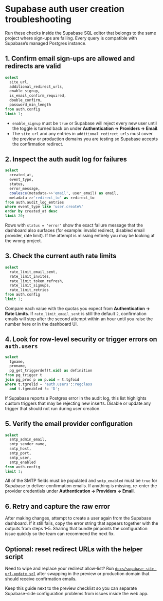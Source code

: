 # Supabase auth user creation troubleshooting

Run these checks inside the Supabase SQL editor that belongs to the same project where sign-ups are failing. Every query is compatible with Supabase’s managed Postgres instance.

## 1. Confirm email sign-ups are allowed and redirects are valid

```sql
select
  site_url,
  additional_redirect_urls,
  enable_signup,
  is_email_confirm_required,
  double_confirm,
  password_min_length
from auth.config
limit 1;
```

* `enable_signup` must be `true` or Supabase will reject every new user until the toggle is turned back on under **Authentication → Providers → Email**.
* The `site_url` and any entries in `additional_redirect_urls` must cover the preview or production domains you are testing so Supabase accepts the confirmation redirect.

## 2. Inspect the auth audit log for failures

```sql
select
  created_at,
  event_type,
  status,
  error_message,
  coalesce(metadata->>'email', user_email) as email,
  metadata->>'redirect_to' as redirect_to
from auth.audit_log_entries
where event_type like 'user.create%'
order by created_at desc
limit 20;
```

Rows with `status = 'error'` show the exact failure message that the dashboard also surfaces (for example: invalid redirect, disabled email provider, rate limit). If the attempt is missing entirely you may be looking at the wrong project.

## 3. Check the current auth rate limits

```sql
select
  rate_limit_email_sent,
  rate_limit_invites,
  rate_limit_token_refresh,
  rate_limit_signups,
  rate_limit_retries
from auth.config
limit 1;
```

Compare each value with the quotas you expect from **Authentication → Rate Limits**. If `rate_limit_email_sent` is still the default `2`, confirmation emails will stop after the second attempt within an hour until you raise the number here or in the dashboard UI.

## 4. Look for row-level security or trigger errors on `auth.users`

```sql
select
  tgname,
  proname,
  pg_get_triggerdef(t.oid) as definition
from pg_trigger t
join pg_proc p on p.oid = t.tgfoid
where t.tgrelid = 'auth.users'::regclass
  and t.tgenabled != 'D';
```

If Supabase reports a Postgres error in the audit log, this list highlights custom triggers that may be rejecting new inserts. Disable or update any trigger that should not run during user creation.

## 5. Verify the email provider configuration

```sql
select
  smtp_admin_email,
  smtp_sender_name,
  smtp_host,
  smtp_port,
  smtp_user,
  smtp_enabled
from auth.config
limit 1;
```

All of the SMTP fields must be populated and `smtp_enabled` must be `true` for Supabase to deliver confirmation emails. If anything is missing, re-enter the provider credentials under **Authentication → Providers → Email**.

## 6. Retry and capture the raw error

After making changes, attempt to create a user again from the Supabase dashboard. If it still fails, copy the error string that appears together with the outputs from steps 1–5. Sharing that bundle pinpoints the configuration issue quickly so the team can recommend the next fix.

## Optional: reset redirect URLs with the helper script

Need to wipe and replace your redirect allow-list? Run [`docs/supabase-site-url-update.sql`](./supabase-site-url-update.sql) after swapping in the preview or production domain that should receive confirmation emails.

Keep this guide next to the preview checklist so you can separate Supabase-side configuration problems from issues inside the web app.
